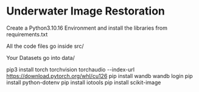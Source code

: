 # Underwater Image Restoration

Create a Python3.10.16 Environment and install the libraries from requirements.txt

All the code files go inside src/

Your Datasets go into data/


pip3 install torch torchvision torchaudio --index-url https://download.pytorch.org/whl/cu126
pip install wandb
wandb login
pip install python-dotenv
pip install iotools
pip install scikit-image

